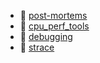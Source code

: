 * 📂 [post-mortems](post-mortems)
* 📄 [cpu_perf_tools](cpu_perf_tools.md)
* 📄 [debugging](debugging.md)
* 📄 [strace](strace.md)
